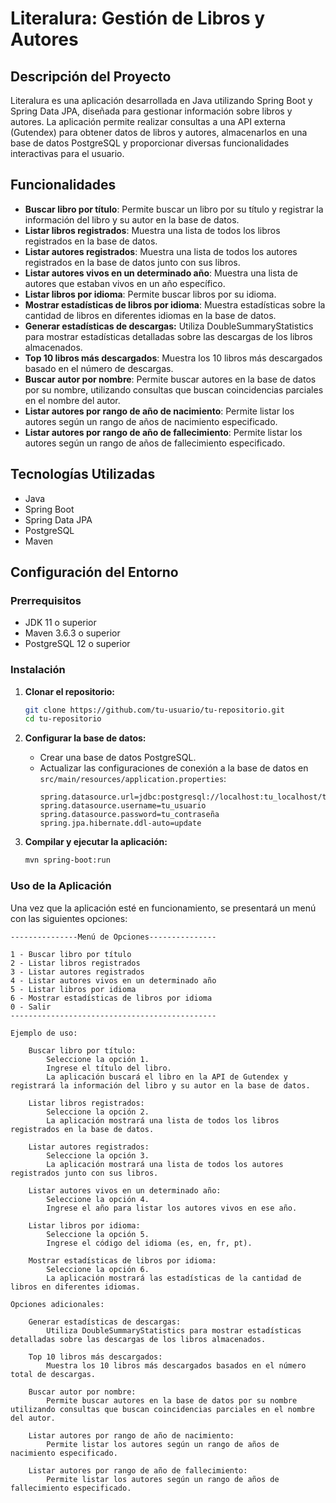 # Literalura: Gestión de Libros y Autores

## Descripción del Proyecto

Literalura es una aplicación desarrollada en Java utilizando Spring Boot y Spring Data JPA, diseñada para gestionar información sobre libros y autores. La aplicación permite realizar consultas a una API externa (Gutendex) para obtener datos de libros y autores, almacenarlos en una base de datos PostgreSQL y proporcionar diversas funcionalidades interactivas para el usuario.

## Funcionalidades

- **Buscar libro por título**: Permite buscar un libro por su título y registrar la información del libro y su autor en la base de datos.
- **Listar libros registrados**: Muestra una lista de todos los libros registrados en la base de datos.
- **Listar autores registrados**: Muestra una lista de todos los autores registrados en la base de datos junto con sus libros.
- **Listar autores vivos en un determinado año**: Muestra una lista de autores que estaban vivos en un año específico.
- **Listar libros por idioma**: Permite buscar libros por su idioma.
- **Mostrar estadísticas de libros por idioma**: Muestra estadísticas sobre la cantidad de libros en diferentes idiomas en la base de datos.
- **Generar estadísticas de descargas:** Utiliza DoubleSummaryStatistics para mostrar estadísticas detalladas sobre las descargas de los libros almacenados.
- **Top 10 libros más descargados**: Muestra los 10 libros más descargados basado en el número de descargas.
- **Buscar autor por nombre**: Permite buscar autores en la base de datos por su nombre, utilizando consultas que buscan coincidencias parciales en el nombre del autor.
- **Listar autores por rango de año de nacimiento**: Permite listar los autores según un rango de años de nacimiento especificado.
- **Listar autores por rango de año de fallecimiento**: Permite listar los autores según un rango de años de fallecimiento especificado.

## Tecnologías Utilizadas
- Java
- Spring Boot
- Spring Data JPA
- PostgreSQL
- Maven

## Configuración del Entorno

### Prerrequisitos

- JDK 11 o superior
- Maven 3.6.3 o superior
- PostgreSQL 12 o superior

### Instalación

1. **Clonar el repositorio:**
    ```bash
    git clone https://github.com/tu-usuario/tu-repositorio.git
    cd tu-repositorio
    ```

2. **Configurar la base de datos:**
    - Crear una base de datos PostgreSQL.
    - Actualizar las configuraciones de conexión a la base de datos en `src/main/resources/application.properties`:
        ```properties
        spring.datasource.url=jdbc:postgresql://localhost:tu_localhost/tu_base_de_datos
        spring.datasource.username=tu_usuario
        spring.datasource.password=tu_contraseña
        spring.jpa.hibernate.ddl-auto=update
        ```

3. **Compilar y ejecutar la aplicación:**
    ```bash    
    mvn spring-boot:run
    ```

### Uso de la Aplicación

Una vez que la aplicación esté en funcionamiento, se presentará un menú con las siguientes opciones:

```plaintext
---------------Menú de Opciones---------------

1 - Buscar libro por título
2 - Listar libros registrados
3 - Listar autores registrados
4 - Listar autores vivos en un determinado año
5 - Listar libros por idioma
6 - Mostrar estadísticas de libros por idioma
0 - Salir
----------------------------------------------

Ejemplo de uso:

    Buscar libro por título:
        Seleccione la opción 1.
        Ingrese el título del libro.
        La aplicación buscará el libro en la API de Gutendex y registrará la información del libro y su autor en la base de datos.

    Listar libros registrados:
        Seleccione la opción 2.
        La aplicación mostrará una lista de todos los libros registrados en la base de datos.

    Listar autores registrados:
        Seleccione la opción 3.
        La aplicación mostrará una lista de todos los autores registrados junto con sus libros.

    Listar autores vivos en un determinado año:
        Seleccione la opción 4.
        Ingrese el año para listar los autores vivos en ese año.

    Listar libros por idioma:
        Seleccione la opción 5.
        Ingrese el código del idioma (es, en, fr, pt).

    Mostrar estadísticas de libros por idioma:
        Seleccione la opción 6.
        La aplicación mostrará las estadísticas de la cantidad de libros en diferentes idiomas.

Opciones adicionales:

    Generar estadísticas de descargas:
        Utiliza DoubleSummaryStatistics para mostrar estadísticas detalladas sobre las descargas de los libros almacenados.

    Top 10 libros más descargados:
        Muestra los 10 libros más descargados basados en el número total de descargas.

    Buscar autor por nombre:
        Permite buscar autores en la base de datos por su nombre utilizando consultas que buscan coincidencias parciales en el nombre del autor.

    Listar autores por rango de año de nacimiento:
        Permite listar los autores según un rango de años de nacimiento especificado.

    Listar autores por rango de año de fallecimiento:
        Permite listar los autores según un rango de años de fallecimiento especificado.
